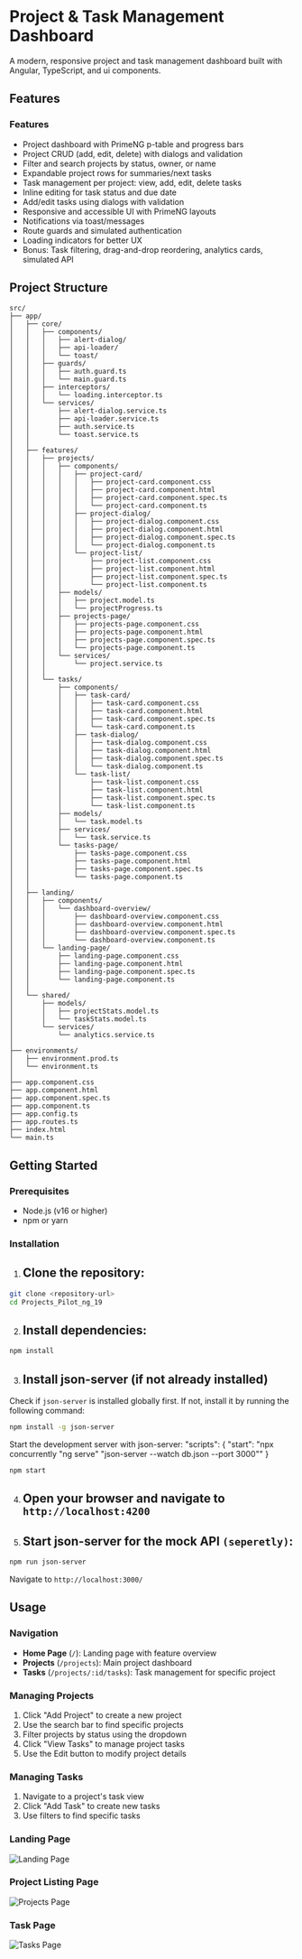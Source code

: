 # Project & Task Management Dashboard

A modern, responsive project and task management dashboard built with Angular, TypeScript, and ui components.

## Features

### Features

- Project dashboard with PrimeNG p-table and progress bars
- Project CRUD (add, edit, delete) with dialogs and validation
- Filter and search projects by status, owner, or name
- Expandable project rows for summaries/next tasks
- Task management per project: view, add, edit, delete tasks
- Inline editing for task status and due date
- Add/edit tasks using dialogs with validation
- Responsive and accessible UI with PrimeNG layouts
- Notifications via toast/messages
- Route guards and simulated authentication
- Loading indicators for better UX
- Bonus: Task filtering, drag-and-drop reordering, analytics cards, simulated API



## Project Structure

```
src/
├── app/
│   ├── core/
│   │   ├── components/
│   │   │   ├── alert-dialog/
│   │   │   ├── api-loader/
│   │   │   └── toast/
│   │   ├── guards/
│   │   │   ├── auth.guard.ts
│   │   │   └── main.guard.ts
│   │   ├── interceptors/
│   │   │   └── loading.interceptor.ts
│   │   └── services/
│   │       ├── alert-dialog.service.ts
│   │       ├── api-loader.service.ts
│   │       ├── auth.service.ts
│   │       └── toast.service.ts
│   │
│   ├── features/
│   │   ├── projects/
│   │   │   ├── components/
│   │   │   │   ├── project-card/
│   │   │   │   │   ├── project-card.component.css
│   │   │   │   │   ├── project-card.component.html
│   │   │   │   │   ├── project-card.component.spec.ts
│   │   │   │   │   └── project-card.component.ts
│   │   │   │   ├── project-dialog/
│   │   │   │   │   ├── project-dialog.component.css
│   │   │   │   │   ├── project-dialog.component.html
│   │   │   │   │   ├── project-dialog.component.spec.ts
│   │   │   │   │   └── project-dialog.component.ts
│   │   │   │   └── project-list/
│   │   │   │       ├── project-list.component.css
│   │   │   │       ├── project-list.component.html
│   │   │   │       ├── project-list.component.spec.ts
│   │   │   │       └── project-list.component.ts
│   │   │   ├── models/
│   │   │   │   ├── project.model.ts
│   │   │   │   └── projectProgress.ts
│   │   │   ├── projects-page/
│   │   │   │   ├── projects-page.component.css
│   │   │   │   ├── projects-page.component.html
│   │   │   │   ├── projects-page.component.spec.ts
│   │   │   │   └── projects-page.component.ts
│   │   │   └── services/
│   │   │       └── project.service.ts
│   │   │
│   │   └── tasks/
│   │       ├── components/
│   │       │   ├── task-card/
│   │       │   │   ├── task-card.component.css
│   │       │   │   ├── task-card.component.html
│   │       │   │   ├── task-card.component.spec.ts
│   │       │   │   └── task-card.component.ts
│   │       │   ├── task-dialog/
│   │       │   │   ├── task-dialog.component.css
│   │       │   │   ├── task-dialog.component.html
│   │       │   │   ├── task-dialog.component.spec.ts
│   │       │   │   └── task-dialog.component.ts
│   │       │   └── task-list/
│   │       │       ├── task-list.component.css
│   │       │       ├── task-list.component.html
│   │       │       ├── task-list.component.spec.ts
│   │       │       └── task-list.component.ts
│   │       ├── models/
│   │       │   └── task.model.ts
│   │       ├── services/
│   │       │   └── task.service.ts
│   │       └── tasks-page/
│   │           ├── tasks-page.component.css
│   │           ├── tasks-page.component.html
│   │           ├── tasks-page.component.spec.ts
│   │           └── tasks-page.component.ts
│   │
│   ├── landing/
│   │   ├── components/
│   │   │   └── dashboard-overview/
│   │   │       ├── dashboard-overview.component.css
│   │   │       ├── dashboard-overview.component.html
│   │   │       ├── dashboard-overview.component.spec.ts
│   │   │       └── dashboard-overview.component.ts
│   │   └── landing-page/
│   │       ├── landing-page.component.css
│   │       ├── landing-page.component.html
│   │       ├── landing-page.component.spec.ts
│   │       └── landing-page.component.ts
│   │
│   └── shared/
│       ├── models/
│       │   ├── projectStats.model.ts
│       │   └── taskStats.model.ts
│       └── services/
│           └── analytics.service.ts
│
├── environments/
│   ├── environment.prod.ts
│   └── environment.ts
│
├── app.component.css
├── app.component.html
├── app.component.spec.ts
├── app.component.ts
├── app.config.ts
├── app.routes.ts
├── index.html
└── main.ts

```

## Getting Started

### Prerequisites
- Node.js (v16 or higher)
- npm or yarn

### Installation

1. ## Clone the repository:
```bash
git clone <repository-url>
cd Projects_Pilot_ng_19
```

2. ## Install dependencies:
```bash
npm install
```

3. ## Install json-server (if not already installed)


Check if `json-server` is installed globally first. If not, install it by running the following command:

```bash
npm install -g json-server
```
Start the development server with json-server: 
  "scripts": { 
    "start": "npx concurrently \"ng serve\" \"json-server --watch db.json --port 3000\""
  }
```bash
npm start
```

4. ## Open your browser and navigate to `http://localhost:4200`

5. ## Start json-server for the mock API `(seperetly)`:
```bash
npm run json-server
```
Navigate to `http://localhost:3000/`

## Usage

### Navigation
- **Home Page** (`/`): Landing page with feature overview
- **Projects** (`/projects`): Main project dashboard
- **Tasks** (`/projects/:id/tasks`): Task management for specific project

### Managing Projects
1. Click "Add Project" to create a new project
2. Use the search bar to find specific projects
3. Filter projects by status using the dropdown
4. Click "View Tasks" to manage project tasks
5. Use the Edit button to modify project details

### Managing Tasks
1. Navigate to a project's task view
2. Click "Add Task" to create new tasks
3. Use filters to find specific tasks




### Landing Page
![Landing Page](/screenshots/main-page.png)

### Project Listing Page
![Projects Page](/screenshots/project-page.png)

### Task Page
![Tasks Page](screenshots/task-page.png)

